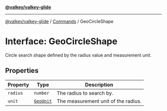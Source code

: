 [**@valkey/valkey-glide**](../../README.md)

***

[@valkey/valkey-glide](../../modules.md) / [Commands](../README.md) / GeoCircleShape

# Interface: GeoCircleShape

Circle search shape defined by the radius value and measurement unit.

## Properties

| Property | Type | Description |
| ------ | ------ | ------ |
| <a id="radius"></a> `radius` | `number` | The radius to search by. |
| <a id="unit"></a> `unit` | [`GeoUnit`](../enumerations/GeoUnit.md) | The measurement unit of the radius. |
